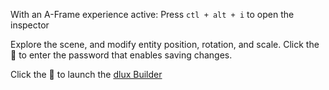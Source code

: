 With an A-Frame experience active:
Press `ctl + alt + i` to open the inspector

Explore the scene, and modify entity position, rotation, and scale. Click the 🔑 to enter the password that enables saving changes.

Click the 🚀 to launch the [dlux Builder](https://github.com/dluxio/dluxio/wiki/dlux-Builder)
